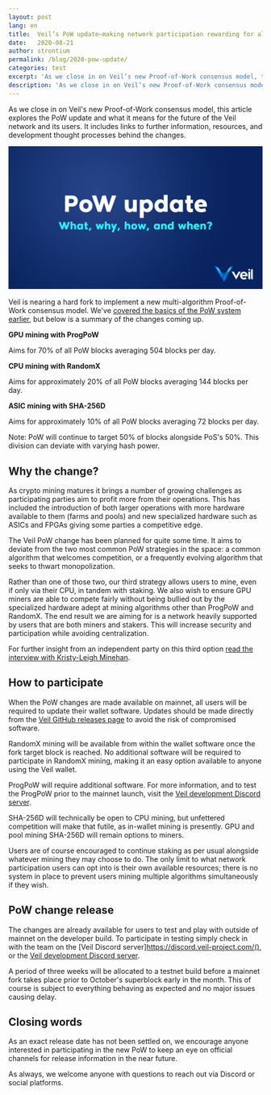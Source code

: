 ```yaml
---
layout: post
lang: en
title:  Veil’s PoW update—making network participation rewarding for all
date:   2020-08-21
author: strontium
permalink: /blog/2020-pow-update/
categories: test
excerpt: 'As we close in on Veil’s new Proof-of-Work consensus model, this article explores the PoW update and what it means for the future of the Veil network and its users.'
description: 'As we close in on Veil’s new Proof-of-Work consensus model, this article explores the PoW update and what it means for the future of the Veil network and its users.'
---
```


As we close in on Veil's new Proof-of-Work consensus model, this article explores the PoW update and what it means for the future of the Veil network and its users. It includes links to further information, resources, and development thought processes behind the changes.

![](/uploads/blog/2020-08-19-PoWinfo.png)

Veil is nearing a hard fork to implement a new multi-algorithm Proof-of-Work consensus model. We've [covered the basics of the PoW system earlier](https://veil-project.com/blog/2019-future-consensus/), but below is a summary of the changes coming up.

**GPU mining with ProgPoW**

Aims for 70% of all PoW blocks averaging 504 blocks per day.

**CPU mining with RandomX**

Aims for approximately 20% of all PoW blocks averaging 144 blocks per day.

**ASIC mining with SHA-256D**

Aims for approximately 10% of all PoW blocks averaging 72 blocks per day.

Note: PoW will continue to target 50% of blocks alongside PoS's 50%. This division can deviate with varying hash power.

## Why the change?

As crypto mining matures it brings a number of growing challenges as participating parties aim to profit more from their operations. This has included the introduction of both larger operations with more hardware available to them (farms and pools) and new specialized hardware such as ASICs and FPGAs giving some parties a competitive edge.

The Veil PoW change has been planned for quite some time. It aims to deviate from the two most common PoW strategies in the space: a common algorithm that welcomes competition, or a frequently evolving algorithm that seeks to thwart monopolization.

Rather than one of those two, our third strategy allows users to mine, even if only via their CPU, in tandem with staking. We also wish to ensure GPU miners are able to compete fairly without being bullied out by the specialized hardware adept at mining algorithms other than ProgPoW and RandomX. The end result we are aiming for is a network heavily supported by users that are both miners and stakers. This will increase security and participation while avoiding centralization.

For further insight from an independent party on this third option [read the interview with Kristy-Leigh Minehan](https://veil-project.com/blog/2020-OhGodAGirl/).

## How to participate

When the PoW changes are made available on mainnet, all users will be required to update their wallet software. Updates should be made directly from the [Veil GitHub releases page](https://github.com/Veil-Project/veil/releases) to avoid the risk of compromised software.

RandomX mining will be available from within the wallet software once the fork target block is reached. No additional software will be required to participate in RandomX mining, making it an easy option available to anyone using the Veil wallet.

ProgPoW will require additional software. For more information, and to test the ProgPoW prior to the mainnet launch, visit the [Veil development Discord server](https://discord.gg/5V3Y5Mf).

SHA-256D will technically be open to CPU mining, but unfettered competition will make that futile, as in-wallet mining is presently. GPU and pool mining SHA-256D will remain options to miners.

Users are of course encouraged to continue staking as per usual alongside whatever mining they may choose to do. The only limit to what network participation users can opt into is their own available resources; there is no system in place to prevent users mining multiple algorithms simultaneously if they wish.

## PoW change release

The changes are already available for users to test and play with outside of mainnet on the developer build. To participate in testing simply check in with the team on the [Veil Discord server]https://discord.veil-project.com/(), or the [Veil development Discord server](https://discord.gg/5V3Y5Mf).

A period of three weeks will be allocated to a testnet build before a mainnet fork takes place prior to October's superblock early in the month. This of course is subject to everything behaving as expected and no major issues causing delay.

## Closing words

As an exact release date has not been settled on, we encourage anyone interested in participating in the new PoW to keep an eye on official channels for release information in the near future.

As always, we welcome anyone with questions to reach out via Discord or social platforms.
